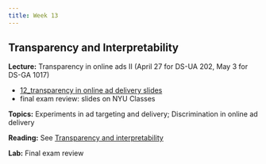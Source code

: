 ```yaml
---
title: Week 13
---
```


## Transparency and Interpretability

**Lecture:** Transparency in online ads II (April 27 for DS-UA 202, May 3 for DS-GA 1017)

*   [12_transparency in online ad delivery slides](../../../assets/12_Transparency_Ads.pdf)
*   final exam review: slides on NYU Classes

**Topics:** Experiments in ad targeting and delivery; Discrimination in online ad delivery

**Reading:** See [Transparency and interpretability](../../../assets/transparency_reader.pdf)

**Lab:** Final exam review
